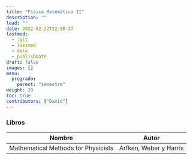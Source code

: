 ```yaml
---
title: "Física Matemática II"
description: ""
lead: ""
date: 2022-02-22T22:00:27
lastmod:
  - :git
  - lastmod
  - date
  - publishDate
draft: false
images: []
menu:
  pregrado:
    parent: "semestre"
weight: 20
toc: true
contributors: ["David"]
---
```


### Libros

|Nombre|Autor|
|------|-----|
|Mathematical Methods for Physicists|Arfken, Weber y Harris|